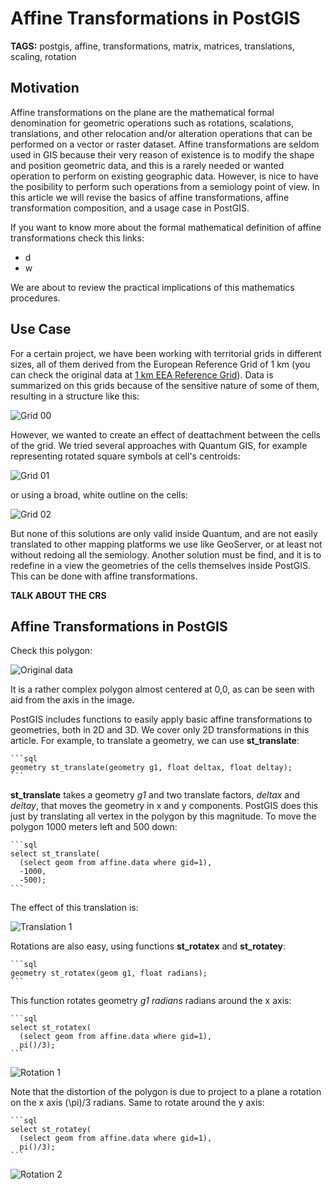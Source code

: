 # Affine Transformations in PostGIS

__TAGS:__ postgis, affine, transformations, matrix, matrices, translations,
scaling, rotation

## Motivation

Affine transformations on the plane are the mathematical formal denomination for
geometric operations such as rotations, scalations, translations, and other
relocation and/or alteration operations that can be performed on a vector or
raster dataset. Affine transformations are seldom used in GIS because their very
reason of existence is to modify the shape and position geometric data, and this
is a rarely needed or wanted operation to perform on existing geographic data.
However, is nice to have the posibility to perform such operations from a
semiology point of view. In this article we will revise the basics of affine
transformations, affine transformation composition, and a usage case in PostGIS.

If you want to know more about the formal mathematical definition of affine
transformations check this links:

  - d
  - w

We are about to review the practical implications of this mathematics
procedures.

## Use Case

For a certain project, we have been working with territorial grids in different
sizes, all of them derived from the European Reference Grid of 1 km (you can
check the original data at [1 km EEA Reference Grid][0]). Data is summarized on
this grids because of the sensitive nature of some of them, resulting in a
structure like this:

![Grid 00](assets/Grid-Use_case-00.png)

However, we wanted to create an effect of deattachment between the cells of the
grid. We tried several approaches with Quantum GIS, for example representing
rotated square symbols at cell's centroids:

![Grid 01](assets/Grid-Use_case-01.png)

or using a broad, white outline on the cells:

![Grid 02](assets/Grid-Use_case-02.png)

But none of this solutions are only valid inside Quantum, and are not easily
translated to other mapping platforms we use like GeoServer, or at least not
without redoing all the semiology. Another solution must be find, and it is to
redefine in a view the geometries of the cells themselves inside PostGIS. This
can be done with affine transformations.

[0]: http://www.eea.europa.eu/data-and-maps/data/eea-reference-grids-2


__TALK ABOUT THE CRS__

## Affine Transformations in PostGIS

Check this polygon:

![Original data](assets/00.png)

It is a rather complex polygon almost centered at 0,0, as can be seen with aid
from the axis in the image.

PostGIS includes functions to easily apply basic affine transformations to
geometries, both in 2D and 3D. We cover only 2D transformations in this article.
For example, to translate a geometry, we can use __st_translate__:

    ```sql
    geometry st_translate(geometry g1, float deltax, float deltay);
	```

__st_translate__ takes a geometry _g1_ and two translate factors, _deltax_ and
_deltay_, that moves the geometry in x and y components. PostGIS does this just
by translating all vertex in the polygon by this magnitude. To move the polygon
1000 meters left and 500 down:

    ```sql
	select st_translate(
	  (select geom from affine.data where gid=1),
	  -1000,
	  -500);
    ```
	  
The effect of this translation is:

![Translation 1](assets/01.png)

Rotations are also easy, using functions __st_rotatex__ and __st_rotatey__:

    ```sql
	geometry st_rotatex(geom g1, float radians);
	```

This function rotates geometry _g1_ _radians_ radians around the x axis:

    ```sql
	select st_rotatex(
	  (select geom from affine.data where gid=1),
	  pi()/3);
    ```

![Rotation 1](assets/02.png)

Note that the distortion of the polygon is due to project to a plane a rotation
on the x axis \(\pi\)/3 radians. Same to rotate around the y axis:

    ```sql
	select st_rotatey(
	  (select geom from affine.data where gid=1),
	  pi()/3);
    ```

![Rotation 2](assets/03.png)





